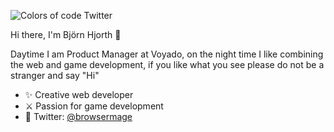![Colors of code Twitter](https://firebasestorage.googleapis.com/v0/b/github-image-hosting.appspot.com/o/sonic.gif?alt=media&token=8d2df564-67d9-4920-927b-56b6353a9117)

Hi there, I'm Björn Hjorth 👋

Daytime I am Product Manager at Voyado, on the night time I like combining the web and game development, if you like what you see please do not be a stranger and say "Hi"

- ✨ Creative web developer 
- ⚔️ Passion for game development
- 🐥 Twitter: [@browsermage](https://twitter.com/browsermage)
